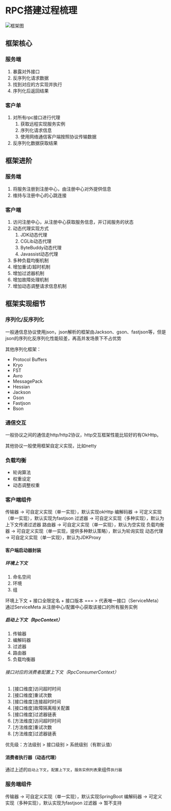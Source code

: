 # RPC搭建过程梳理

![框架图](https://github.com/HaydnSyx/syx-rpc/img/SYX-RPC.png)

## 框架核心
### 服务端

1. 暴露对外接口
2. 反序列化请求数据
3. 找到对应的方实现并执行
4. 序列化后返回结果

### 客户单

1. 对所有rpc接口进行代理
    1. 获取远程实现服务实例
    2. 序列化请求信息
    3. 使用网络通信客户端按照协议传输数据
2. 反序列化数据获取结果

## 框架进阶

### 服务端

1. 将服务注册到注册中心，由注册中心对外提供信息
2. 维持与注册中心的心跳连接
### 客户端

1. 访问注册中心，从注册中心获取服务信息，并订阅服务的状态
2. 动态代理实现方式
    1. JDK动态代理
    2. CGLib动态代理
    3. ByteBuddy动态代理
    4. Javassist动态代理
3. 多种负载均衡机制
4. 增加重试/超时机制
5. 增加过滤器机制
6. 增加故障处理机制
7. 增加动态调整请求信息机制

## 框架实现细节

### 序列化/反序列化

一般通信息协议使用json，json解析的框架由Jackson、gson、fastjson等，但是json的序列化反序列化性能较差，再高并发场景下不占优势

其他序列化框架：
* Protocol Buffers
* Kryo
* FST
* Avro
* MessagePack
* Hessian
* Jackson
* Gson
* Fastjson
* Bson

### 通信交互

一般协议之间的通信走http/http2协议，http交互框架性能比较好的有OkHttp。

其他协议一般使用框架自定义实现，比如netty

### 负载均衡

* 轮询算法
* 权重设定
* 动态调整权重


### 客户端组件

传输器 -> 可自定义实现（单一实现），默认实现okHttp
编解码器 -> 可定义实现（单一实现），默认实现为fastjson
过滤器 -> 可自定义实现（多种实现），默认为上下文传递过滤器
路由器 -> 可自定义实现（单一实现），默认为空实现
负载均衡器 -> 可自定义实现（单一实现，提供多种默认策略），默认为轮询实现
动态代理 -> 可自定义实现（单一实现），默认为JDKProxy

#### 客户端启动器封装

##### 环境上下文
1. 命名空间
2. 环境
3. 组

环境上下文 + 接口全限定名 + 接口版本 === > 代表唯一接口（ServiceMeta）
通过ServiceMeta 从注册中心/配置中心获取该接口的所有服务实例
##### 启动上下文（RpcContext）
1. 传输器
2. 编解码器
3. 过滤器
4. 路由器
5. 负载均衡器

###### 接口对应的消费者配置上下文（RpcConsumerContext）

1. [接口维度]访问超时时间
2. [接口维度]重试次数
3. [接口维度]连接超时时间
4. [接口维度]故障隔离相关配置
5. [接口维度]过滤器链表
6. [方法维度]访问超时时间
7. [方法维度]重试次数
8. [方法维度]过滤器链表

优先级：方法级别 > 接口级别 > 系统级别（有默认值）


#### 消费者执行器（动态代理）

通过上述的`启动上下文`，`配置上下文`，`服务实例列表`来组件`执行器`



### 服务端组件

传输器 -> 可自定义实现（单一实现），默认实现SpringBoot
编解码器 -> 可定义实现（多种实现），默认实现为fastjson
过滤器 -> 暂不支持
